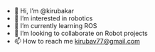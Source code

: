 - 👋 Hi, I’m @kirubakar
- 👀 I’m interested in robotics
- 🌱 I’m currently learning ROS
- 💞️ I’m looking to collaborate on Robot projects
- 📫 How to reach me kirubav77@gmail.com

<!---
kiruba1510/kiruba1510 is a ✨ special ✨ repository because its `README.md` (this file) appears on your GitHub profile.
You can click the Preview link to take a look at your changes.
--->
